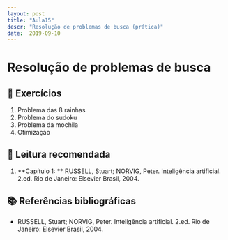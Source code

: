 ```yaml
---
layout: post
title: "Aula15"
descr: "Resolução de problemas de busca (prática)"
date:  2019-09-10
---
```


# Resolução de problemas de busca

## 📝 Exercícios

1. Problema das 8 rainhas
2. Problema do sudoku
3. Problema da mochila
4. Otimização

## 📖 Leitura recomendada

1. **Capítulo 1: ** RUSSELL, Stuart; NORVIG, Peter. Inteligência artificial. 2.ed. Rio de Janeiro: Elsevier Brasil, 2004.

## 📚 Referências bibliográficas

- RUSSELL, Stuart; NORVIG, Peter. Inteligência artificial. 2.ed. Rio de Janeiro: Elsevier Brasil, 2004.